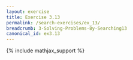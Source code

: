 ```yaml
---
layout: exercise
title: Exercise 3.13
permalink: /search-exercises/ex_13/
breadcrumb: 3-Solving-Problems-By-Searching13
canonical_id: ex3.13
---
```


{% include mathjax_support %}
